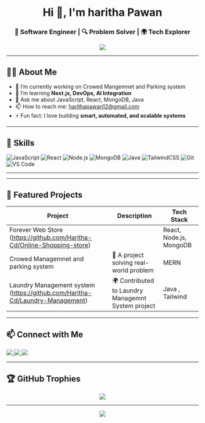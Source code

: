 <!-- Profile Header -->
<h1 align="center">Hi 👋, I'm haritha Pawan </h1>
<h3 align="center">🚀 Software Engineer | 🔍 Problem Solver | 🌍 Tech Explorer</h3>

<p align="center">
  <img src="https://readme-typing-svg.demolab.com/?lines=Full-Stack%20Developer;Open-Source%20Contributor;MERN%20Stack%20Expert;Always%20learning%20new%20things!&center=true&width=500&height=50">
</p>

---

<!-- About Me -->
## 🙋‍♂️ About Me

- 🔭 I’m currently working on  Crowed Mangemnet and Parking system
- 🌱 I’m learning **Next.js, DevOps, AI Integration**
- 💬 Ask me about JavaScript, React, MongoDB, Java
- 📫 How to reach me: harithapawan12@gmail.com 
- ⚡ Fun fact: I love building **smart, automated, and scalable systems**

---

<!-- Skills -->
## 🚀 Skills

![JavaScript](https://img.shields.io/badge/-JavaScript-F7DF1E?style=flat&logo=javascript)
![React](https://img.shields.io/badge/-React-61DAFB?style=flat&logo=react)
![Node.js](https://img.shields.io/badge/-Node.js-339933?style=flat&logo=node.js)
![MongoDB](https://img.shields.io/badge/-MongoDB-47A248?style=flat&logo=mongodb)
![Java](https://img.shields.io/badge/-Java-007396?style=flat&logo=java)
![TailwindCSS](https://img.shields.io/badge/-Tailwind%20CSS-38B2AC?style=flat&logo=tailwind-css)
![Git](https://img.shields.io/badge/-Git-F05032?style=flat&logo=git)
![VS Code](https://img.shields.io/badge/-VS%20Code-007ACC?style=flat&logo=visual-studio-code)

---

<!-- GitHub Stats -->


---

<!-- Projects -->
## 📌 Featured Projects

| Project | Description | Tech Stack |
|--------|-------------|------------|
| Forever Web Store (https://github.com/Haritha-Cd/Online-Shopping-store) || React, Node.js, MongoDB 
| Crowed Managemnet and parking system | 🧠 A project solving real-world problem | MERN |
| Laundry Management system (https://github.com/Haritha-Cd/Laundry-Management) | 🌍 Contributed to Laundry Managemnt System project | Java , Tailwind |

---

<!-- Connect -->
## 📫 Connect with Me

<p align="left">
  <a href="https://linkedin.com/in/yourusername" target="_blank">
    <img src="https://img.shields.io/badge/LinkedIn-0077B5?style=flat&logo=linkedin" />
  </a>
  <a href="https://twitter.com/yourusername" target="_blank">
    <img src="https://img.shields.io/badge/Twitter-1DA1F2?style=flat&logo=twitter" />
  </a>
  <a href="https://dev.to/yourusername" target="_blank">
    <img src="https://img.shields.io/badge/DEV.to-000000?style=flat&logo=dev.to" />
  </a>
</p>

---

<!-- GitHub Trophies -->
## 🏆 GitHub Trophies

<p align="center">
  <img src="https://github.githubassets.com/assets/pull-shark-default-498c279a747d.png" />
</p>

---

<!-- Visitors -->
<p align="center">
  <img src="https://komarev.com/ghpvc/?username=YOUR_USERNAME&label=Profile%20views&color=0e75b6&style=flat" />
</p>
